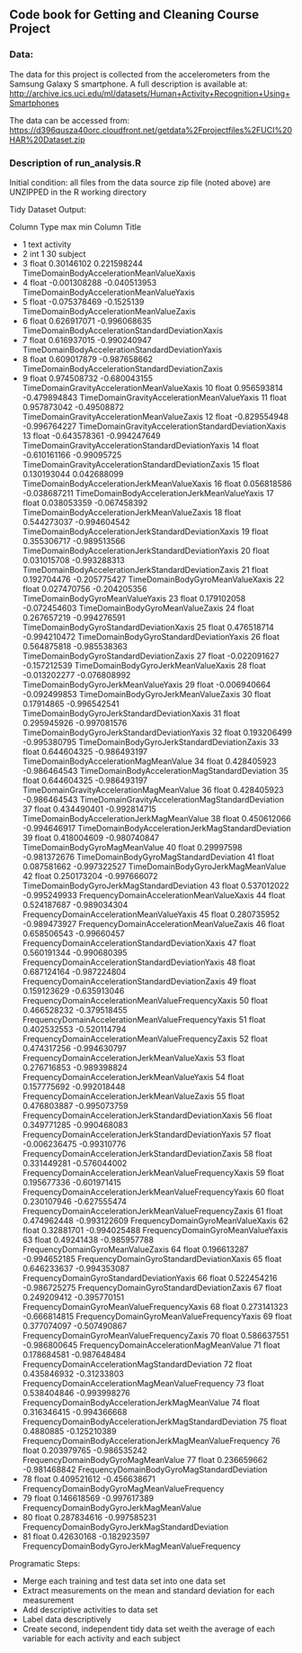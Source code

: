 ##  Code book for Getting and Cleaning Course Project

### Data:
The data for this project is collected from the accelerometers from the Samsung Galaxy S smartphone. A full description is available at: http://archive.ics.uci.edu/ml/datasets/Human+Activity+Recognition+Using+Smartphones 

The data can be accessed from: https://d396qusza40orc.cloudfront.net/getdata%2Fprojectfiles%2FUCI%20HAR%20Dataset.zip 

### Description of run_analysis.R 
Initial condition: all files from the data source zip file (noted above) are UNZIPPED in the R working directory

Tidy Dataset Output:

Column	Type	  max	          min	          Column Title
- 1	    text			                          activity
- 2	    int	     1		        30            subject
- 3	    float	   0.30146102	   0.221598244	TimeDomainBodyAccelerationMeanValueXaxis
- 4	    float	  -0.001308288	-0.040513953	TimeDomainBodyAccelerationMeanValueYaxis
- 5	    float	  -0.075378469	-0.1525139	  TimeDomainBodyAccelerationMeanValueZaxis
- 6	    float	   0.626917071	-0.996068635	TimeDomainBodyAccelerationStandardDeviationXaxis
- 7	    float	   0.616937015	-0.990240947	TimeDomainBodyAccelerationStandardDeviationYaxis
- 8	    float	   0.609017879	-0.987658662	TimeDomainBodyAccelerationStandardDeviationZaxis
- 9	    float	   0.974508732	-0.680043155	TimeDomainGravityAccelerationMeanValueXaxis
10	float	0.956593814	-0.479894843	TimeDomainGravityAccelerationMeanValueYaxis
11	float	0.957873042	-0.49508872	TimeDomainGravityAccelerationMeanValueZaxis
12	float	-0.829554948	-0.996764227	TimeDomainGravityAccelerationStandardDeviationXaxis
13	float	-0.643578361	-0.994247649	TimeDomainGravityAccelerationStandardDeviationYaxis
14	float	-0.610161166	-0.99095725	TimeDomainGravityAccelerationStandardDeviationZaxis
15	float	0.130193044	0.042688099	TimeDomainBodyAccelerationJerkMeanValueXaxis
16	float	0.056818586	-0.038687211	TimeDomainBodyAccelerationJerkMeanValueYaxis
17	float	0.038053359	-0.067458392	TimeDomainBodyAccelerationJerkMeanValueZaxis
18	float	0.544273037	-0.994604542	TimeDomainBodyAccelerationJerkStandardDeviationXaxis
19	float	0.355306717	-0.989513566	TimeDomainBodyAccelerationJerkStandardDeviationYaxis
20	float	0.031015708	-0.993288313	TimeDomainBodyAccelerationJerkStandardDeviationZaxis
21	float	0.192704476	-0.205775427	TimeDomainBodyGyroMeanValueXaxis
22	float	0.027470756	-0.204205356	TimeDomainBodyGyroMeanValueYaxis
23	float	0.179102058	-0.072454603	TimeDomainBodyGyroMeanValueZaxis
24	float	0.267657219	-0.994276591	TimeDomainBodyGyroStandardDeviationXaxis
25	float	0.476518714	-0.994210472	TimeDomainBodyGyroStandardDeviationYaxis
26	float	0.564875818	-0.985538363	TimeDomainBodyGyroStandardDeviationZaxis
27	float	-0.022091627	-0.157212539	TimeDomainBodyGyroJerkMeanValueXaxis
28	float	-0.013202277	-0.076808992	TimeDomainBodyGyroJerkMeanValueYaxis
29	float	-0.006940664	-0.092499853	TimeDomainBodyGyroJerkMeanValueZaxis
30	float	0.17914865	-0.996542541	TimeDomainBodyGyroJerkStandardDeviationXaxis
31	float	0.295945926	-0.997081576	TimeDomainBodyGyroJerkStandardDeviationYaxis
32	float	0.193206499	-0.995380795	TimeDomainBodyGyroJerkStandardDeviationZaxis
33	float	0.644604325	-0.986493197	TimeDomainBodyAccelerationMagMeanValue
34	float	0.428405923	-0.986464543	TimeDomainBodyAccelerationMagStandardDeviation
35	float	0.644604325	-0.986493197	TimeDomainGravityAccelerationMagMeanValue
36	float	0.428405923	-0.986464543	TimeDomainGravityAccelerationMagStandardDeviation
37	float	0.434490401	-0.992814715	TimeDomainBodyAccelerationJerkMagMeanValue
38	float	0.450612066	-0.994646917	TimeDomainBodyAccelerationJerkMagStandardDeviation
39	float	0.418004609	-0.980740847	TimeDomainBodyGyroMagMeanValue
40	float	0.29997598	-0.981372676	TimeDomainBodyGyroMagStandardDeviation
41	float	0.087581662	-0.997322527	TimeDomainBodyGyroJerkMagMeanValue
42	float	0.250173204	-0.997666072	TimeDomainBodyGyroJerkMagStandardDeviation
43	float	0.537012022	-0.995249933	FrequencyDomainAccelerationMeanValueXaxis
44	float	0.524187687	-0.989034304	FrequencyDomainAccelerationMeanValueYaxis
45	float	0.280735952	-0.989473927	FrequencyDomainAccelerationMeanValueZaxis
46	float	0.658506543	-0.99660457	FrequencyDomainAccelerationStandardDeviationXaxis
47	float	0.560191344	-0.990680395	FrequencyDomainAccelerationStandardDeviationYaxis
48	float	0.687124164	-0.987224804	FrequencyDomainAccelerationStandardDeviationZaxis
49	float	0.159123629	-0.635913046	FrequencyDomainAccelerationMeanValueFrequencyXaxis
50	float	0.466528232	-0.379518455	FrequencyDomainAccelerationMeanValueFrequencyYaxis
51	float	0.402532553	-0.520114794	FrequencyDomainAccelerationMeanValueFrequencyZaxis
52	float	0.474317256	-0.994630797	FrequencyDomainAccelerationJerkMeanValueXaxis
53	float	0.276716853	-0.989398824	FrequencyDomainAccelerationJerkMeanValueYaxis
54	float	0.157775692	-0.992018448	FrequencyDomainAccelerationJerkMeanValueZaxis
55	float	0.476803887	-0.995073759	FrequencyDomainAccelerationJerkStandardDeviationXaxis
56	float	0.349771285	-0.990468083	FrequencyDomainAccelerationJerkStandardDeviationYaxis
57	float	-0.006236475	-0.99310776	FrequencyDomainAccelerationJerkStandardDeviationZaxis
58	float	0.331449281	-0.576044002	FrequencyDomainAccelerationJerkMeanValueFrequencyXaxis
59	float	0.195677336	-0.601971415	FrequencyDomainAccelerationJerkMeanValueFrequencyYaxis
60	float	0.230107946	-0.627555474	FrequencyDomainAccelerationJerkMeanValueFrequencyZaxis
61	float	0.474962448	-0.993122609	FrequencyDomainGyroMeanValueXaxis
62	float	0.32881701	-0.994025488	FrequencyDomainGyroMeanValueYaxis
63	float	0.49241438	-0.985957788	FrequencyDomainGyroMeanValueZaxis
64	float	0.196613287	-0.994652185	FrequencyDomainGyroStandardDeviationXaxis
65	float	0.646233637	-0.994353087	FrequencyDomainGyroStandardDeviationYaxis
66	float	0.522454216	-0.986725275	FrequencyDomainGyroStandardDeviationZaxis
67	float	0.249209412	-0.395770151	FrequencyDomainGyroMeanValueFrequencyXaxis
68	float	0.273141323	-0.666814815	FrequencyDomainGyroMeanValueFrequencyYaxis
69	float	0.377074097	-0.507490867	FrequencyDomainGyroMeanValueFrequencyZaxis
70	float	0.586637551	-0.986800645	FrequencyDomainAccelerationMagMeanValue
71	float	0.178684581	-0.987648484	FrequencyDomainAccelerationMagStandardDeviation
72	float	0.435846932	-0.31233803	FrequencyDomainAccelerationMagMeanValueFrequency
73	float	0.538404846	-0.993998276	FrequencyDomainBodyAccelerationJerkMagMeanValue
74	float	0.316346415	-0.994366668	FrequencyDomainBodyAccelerationJerkMagStandardDeviation
75	float	0.4880885	-0.125210389	FrequencyDomainBodyAccelerationJerkMagMeanValueFrequency
76	float	0.203979765	-0.986535242	FrequencyDomainBodyGyroMagMeanValue
77	float	0.236659662	-0.981468842	FrequencyDomainBodyGyroMagStandardDeviation
- 78	float	0.409521612	-0.456638671	FrequencyDomainBodyGyroMagMeanValueFrequency
- 79	float	0.146618569	-0.997617389	FrequencyDomainBodyGyroJerkMagMeanValue
- 80	float	0.287834616	-0.997585231	FrequencyDomainBodyGyroJerkMagStandardDeviation
- 81	float	0.42630168	-0.182923597	FrequencyDomainBodyGyroJerkMagMeanValueFrequency


Programatic Steps:

+ Merge each training and test data set into one data set
+ Extract  measurements on the mean and standard deviation for each measurement
+ Add descriptive activities to data set
+ Label data descriptively
+ Create second, independent tidy data set weith the average of each variable for each activity and each subject
